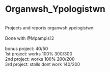 # Organwsh_Ypologistwn
<br />
Projects and reports  organwsh ypologistwn <br />
<br />
Done with @Mpampis12<br />
<br />
bonus project: 40/50 <br />
1st project: works 100% 300/300<br />
2nd project: works 100% 200/200<br />
3rd project: stalls dont work 140/200<br />

